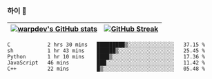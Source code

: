 
### 하이 👋
[![warpdev's GitHub stats](https://github-readme-stats.vercel.app/api?username=warpdev&show_icons=true&theme=vue-dark)](#) |[![GitHub Streak](https://github-readme-streak-stats.herokuapp.com/?user=warpdev&theme=dark)](#)
--- | --- |
<!--START_SECTION:waka-->
```text
C            2 hrs 30 mins   █████████▒░░░░░░░░░░░░░░░   37.15 % 
sh           1 hr 43 mins    ██████▒░░░░░░░░░░░░░░░░░░   25.45 % 
Python       1 hr 10 mins    ████▒░░░░░░░░░░░░░░░░░░░░   17.36 % 
JavaScript   46 mins         ███░░░░░░░░░░░░░░░░░░░░░░   11.42 % 
C++          22 mins         █▒░░░░░░░░░░░░░░░░░░░░░░░   05.48 % 
```
<!--END_SECTION:waka-->

<!--
**warpdev/warpdev** is a ✨ _special_ ✨ repository because its `README.md` (this file) appears on your GitHub profile.

Here are some ideas to get you started:

- 🔭 I’m currently working on ...
- 🌱 I’m currently learning ...
- 👯 I’m looking to collaborate on ...
- 🤔 I’m looking for help with ...
- 💬 Ask me about ...
- 📫 How to reach me: ...
- 😄 Pronouns: ...
- ⚡ Fun fact: ...
-->
